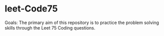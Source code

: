 # leet-Code75

Goals:
The primary aim of this repository is to practice the problem solving skills through the Leet 75 Coding questions. 
